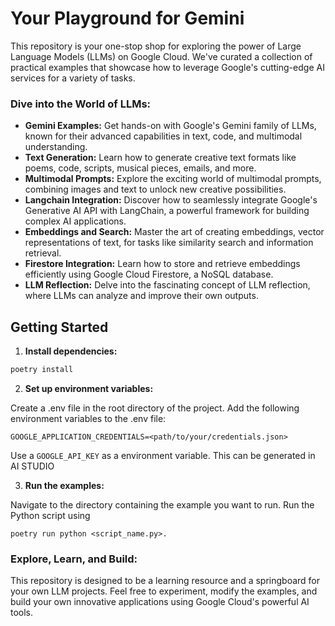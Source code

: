 # Your Playground for Gemini

This repository is your one-stop shop for exploring the power of Large Language Models (LLMs) on Google Cloud. We've curated a collection of practical examples that showcase how to leverage Google's cutting-edge AI services for a variety of tasks.

### Dive into the World of LLMs:

* **Gemini Examples:** Get hands-on with Google's Gemini family of LLMs, known for their advanced capabilities in text, code, and multimodal understanding.
* **Text Generation:** Learn how to generate creative text formats like poems, code, scripts, musical pieces, emails, and more.
* **Multimodal Prompts:** Explore the exciting world of multimodal prompts, combining images and text to unlock new creative possibilities.
* **Langchain Integration:** Discover how to seamlessly integrate Google's Generative AI API with LangChain, a powerful framework for building complex AI applications.
* **Embeddings and Search:** Master the art of creating embeddings, vector representations of text, for tasks like similarity search and information retrieval.
* **Firestore Integration:** Learn how to store and retrieve embeddings efficiently using Google Cloud Firestore, a NoSQL database.
* **LLM Reflection:** Delve into the fascinating concept of LLM reflection, where LLMs can analyze and improve their own outputs.

## Getting Started

1. **Install dependencies:**
```bash
poetry install
```

2. **Set up environment variables:**

Create a .env file in the root directory of the project.
Add the following environment variables to the .env file:
```
GOOGLE_APPLICATION_CREDENTIALS=<path/to/your/credentials.json>
```

Use a `GOOGLE_API_KEY` as a environment variable. This can be generated in AI STUDIO

3. **Run the examples:**

Navigate to the directory containing the example you want to run.
Run the Python script using 
```
poetry run python <script_name.py>.
```
  
### Explore, Learn, and Build:

This repository is designed to be a learning resource and a springboard for your own LLM projects. Feel free to experiment, modify the examples, and build your own innovative applications using Google Cloud's powerful AI tools.